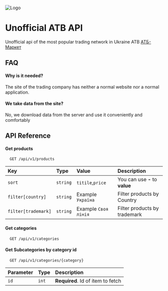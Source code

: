 
![Logo](https://upload.wikimedia.org/wikipedia/uk/c/c4/%D0%9B%D0%BE%D0%B3%D0%BE%D1%82%D0%B8%D0%BF_%D0%90%D0%A2%D0%91.svg)


# Unofficial ATB API

Unofficial api of the most popular trading network in Ukraine ATB [АТБ-Маркет](https://www.atbmarket.com/)


## FAQ

#### Why is it needed?
The site of the trading company has neither a normal website nor a normal application.

#### We take data from the site?
No, we download data from the server and use it conveniently and comfortably


## API Reference

#### Get products

```http
  GET /api/v1/products
```

| Key | Type |  Value  | Description |
| :-------- | :------- | :------ |:------------------------- |
| `sort` | `string` | `titile`,`price` | You can use **-** to **value** |
| `filter[country]` | `string` | Example `Україна`| Filter products by Country |
| `filter[trademark]` | `string` | Example `Своя лінія`| Filter products by trademark |

#### Get categories

```http
  GET /api/v1/categories
```
#### Get Subcategories by category id

```http
  GET /api/v1/categories/{category}
```

| Parameter | Type     | Description                       |
| :-------- | :------- | :-------------------------------- |
| `id`      | `int` | **Required**. Id of item to fetch |
